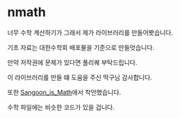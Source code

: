 # nmath


너무 수학 계산하기가 그래서 제가 라이브러리를 만들어봣습니다.

기초 자료는 대한수학회 배포물을 기준으로 만들엇습니다.

만약 저작권에 문제가 있다면 풀리퀘 부탁드립니다.

이 라이브러리를 만들 떄 도움을 주신 딱구님 감사합니다.

또한 [Sangoon_is_Math](https://github.com/ttakkku/Sangoon_Is_Math)에서 착안했습니다.

수학 파일에는 비슷한 코드가 있을 겁니다.
